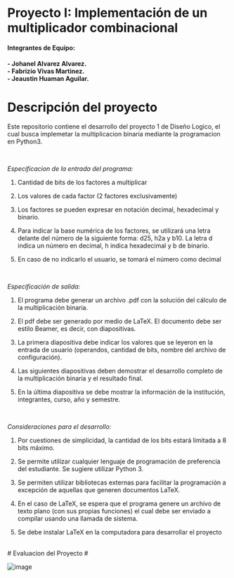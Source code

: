 Proyecto I: Implementación de un multiplicador
combinacional <a color="green" name="TOP"></a>
===================

<h4> Integrantes de Equipo: <h4>

<p> - Johanel Alvarez Alvarez.  <br> - Fabrizio Vivas Martinez.  <br> - Jeaustin Huaman Aguilar. </p>
  
  
  # Descripción del proyecto # 
  
  Este repositorio contiene el desarrollo del proyecto 1 de Diseño Logico, el cual busca implemetar la multiplicacion binaria mediante la programacion en Python3. </p>
  
  <br/> 
  
_Especificacion de la entrada del programa:_
  
  
1. Cantidad de bits de los factores a multiplicar
  
2. Los valores de cada factor (2 factores exclusivamente)
  
3. Los factores se pueden expresar en notación decimal, hexadecimal y binario.
  
4. Para indicar la base numérica de los factores, se utilizará una letra delante del número de la siguiente
forma: d25, h2a y b10. La letra d indica un número en decimal, h indica hexadecimal y b de binario.
  
5. En caso de no indicarlo el usuario, se tomará el número como decimal
  
    <br/> 
  _Especificación de salida:_
  
1. El programa debe generar un archivo .pdf con la solución del cálculo de la multiplicación binaria.
  
2. El pdf debe ser generado por medio de LaTeX. El documento debe ser estilo Beamer, es decir, con
diapositivas.
  
3. La primera diapositiva debe indicar los valores que se leyeron en la entrada de usuario (operandos,
cantidad de bits, nombre del archivo de configuración).
  
4. Las siguientes diapositivas deben demostrar el desarrollo completo de la multiplicación binaria y el
resultado final.
  
5. En la última diapositiva se debe mostrar la información de la institución, integrantes, curso, año y
semestre.
  
    <br/> 
  _Consideraciones para el desarrollo:_
  
  
1. Por cuestiones de simplicidad, la cantidad de los bits estará limitada a 8 bits máximo.
  
2. Se permite utilizar cualquier lenguaje de programación de preferencia del estudiante. Se sugiere utilizar
Python 3.
  
3. Se permiten utilizar bibliotecas externas para facilitar la programación a excepción de
aquellas que generen documentos LaTeX.
  
4. En el caso de LaTeX, se espera que el programa genere un archivo de texto plano (con sus propias
funciones) el cual debe ser enviado a compilar usando una llamada de sistema.
  
5. Se debe instalar LaTeX en la computadora para desarrollar el proyecto

  <br/> 
# Evaluacion del Proyecto #
  
![image](https://user-images.githubusercontent.com/104220377/221728817-9406d1a0-90ae-44a9-82e0-e3cab598dfce.png)
